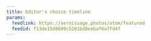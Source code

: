 ```yaml
---
title: Editor's choice timeline
params:
  feedlink: https://vernissage.photos/atom/featured
  feedid: f13de15d8809c5201bd8eebaf6a7fd47
---
```

